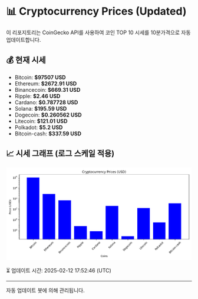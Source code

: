 
# 📊 Cryptocurrency Prices (Updated)

이 리포지토리는 CoinGecko API를 사용하여 코인 TOP 10 시세를 10분가격으로 자동 업데이트합니다.

## 💰 현재 시세
- Bitcoin: **$97507 USD**
- Ethereum: **$2672.91 USD**
- Binancecoin: **$669.31 USD**
- Ripple: **$2.46 USD**
- Cardano: **$0.787728 USD**
- Solana: **$195.59 USD**
- Dogecoin: **$0.260562 USD**
- Litecoin: **$121.01 USD**
- Polkadot: **$5.2 USD**
- Bitcoin-cash: **$337.59 USD**

## 📈 시세 그래프 (로그 스케일 적용)
![Crypto Prices](crypto_prices.png)

⏳ 업데이트 시간: 2025-02-12 17:52:46 (UTC)

---
자동 업데이트 봇에 의해 관리됩니다.
